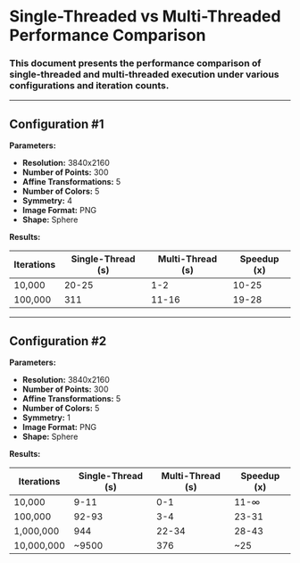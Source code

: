# Single-Threaded vs Multi-Threaded Performance Comparison

### This document presents the performance comparison of single-threaded and multi-threaded execution under various configurations and iteration counts.

---

## Configuration #1
**Parameters:**
- **Resolution:** 3840x2160
- **Number of Points:** 300
- **Affine Transformations:** 5
- **Number of Colors:** 5
- **Symmetry:** 4
- **Image Format:** PNG
- **Shape:** Sphere

**Results:**

| Iterations         | Single-Thread (s) | Multi-Thread (s) | Speedup (x)  |
|---------------------|-------------------|------------------|--------------|
| 10,000             | 20-25            | 1-2              | 10-25        |
| 100,000            | 311              | 11-16            | 19-28        |

---

## Configuration #2
**Parameters:**
- **Resolution:** 3840x2160
- **Number of Points:** 300
- **Affine Transformations:** 5
- **Number of Colors:** 5
- **Symmetry:** 1
- **Image Format:** PNG
- **Shape:** Sphere

**Results:**

| Iterations         | Single-Thread (s) | Multi-Thread (s) | Speedup (x)  |
|---------------------|-------------------|------------------|--------------|
| 10,000             | 9-11             | 0-1              | 11-∞         |
| 100,000            | 92-93            | 3-4              | 23-31        |
| 1,000,000          | 944              | 22-34            | 28-43        |
| 10,000,000         | ~9500            | 376              | ~25          |
